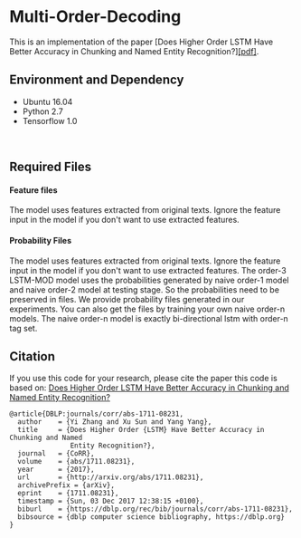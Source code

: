 # Multi-Order-Decoding
This is an implementation of the paper [Does Higher Order LSTM Have Better Accuracy in Chunking and Named Entity Recognition?][[pdf]](https://arxiv.org/pdf/1711.08231.pdf).

## Environment and Dependency
- Ubuntu 16.04
- Python 2.7
- Tensorflow 1.0 

<br /> 

## Required Files

#### Feature files
The model uses features extracted from original texts. Ignore the feature input in the model if you don't want to use extracted features.

#### Probability Files
The model uses features extracted from original texts. Ignore the feature input in the model if you don't want to use extracted features.
The order-3 LSTM-MOD model uses the probabilities generated by naive order-1 model and naive order-2 model at testing stage. So the probabilities need to be preserved in files. We provide probability files generated in our experiments. You can also get the files by training your own naive order-n models. The naive order-n model is exactly bi-directional lstm with order-n tag set.

## Citation
If you use this code for your research, please cite the paper this code is 
based on: [Does Higher Order LSTM Have Better Accuracy in Chunking and Named Entity Recognition?](https://arxiv.org/pdf/1711.08231.pdf)

```
@article{DBLP:journals/corr/abs-1711-08231,
  author    = {Yi Zhang and Xu Sun and Yang Yang},
  title     = {Does Higher Order {LSTM} Have Better Accuracy in Chunking and Named
               Entity Recognition?},
  journal   = {CoRR},
  volume    = {abs/1711.08231},
  year      = {2017},
  url       = {http://arxiv.org/abs/1711.08231},
  archivePrefix = {arXiv},
  eprint    = {1711.08231},
  timestamp = {Sun, 03 Dec 2017 12:38:15 +0100},
  biburl    = {https://dblp.org/rec/bib/journals/corr/abs-1711-08231},
  bibsource = {dblp computer science bibliography, https://dblp.org}
}
```
